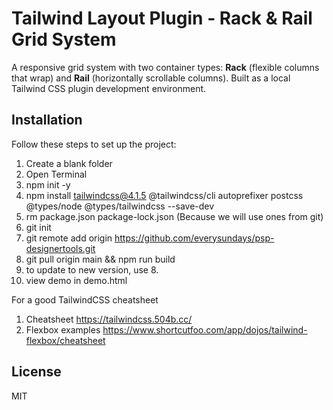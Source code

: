 # Tailwind Layout Plugin - Rack & Rail Grid System

A responsive grid system with two container types: **Rack** (flexible columns that wrap) and **Rail** (horizontally scrollable columns). Built as a local Tailwind CSS plugin development environment.

## Installation

Follow these steps to set up the project:

1. Create a blank folder
2. Open Terminal
3. npm init -y
4. npm install tailwindcss@4.1.5 @tailwindcss/cli autoprefixer postcss @types/node @types/tailwindcss --save-dev
5. rm package.json package-lock.json
   (Because we will use ones from git)
6. git init
7. git remote add origin https://github.com/everysundays/psp-designertools.git
8. git pull origin main && npm run build
9. to update to new version, use 8.
10. view demo in demo.html

For a good TailwindCSS cheatsheet
1. Cheatsheet https://tailwindcss.504b.cc/
2. Flexbox examples https://www.shortcutfoo.com/app/dojos/tailwind-flexbox/cheatsheet

## License
MIT

